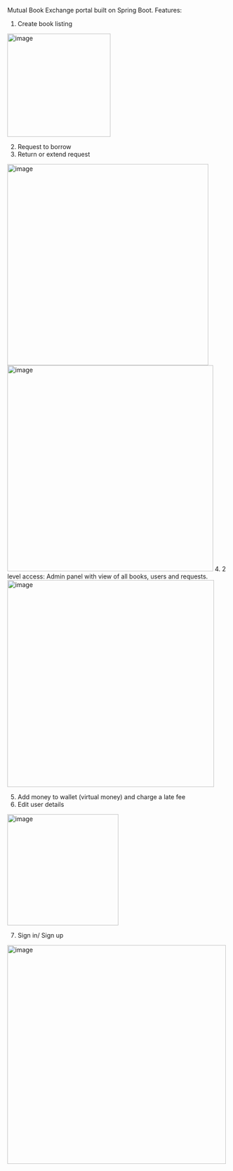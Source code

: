 Mutual Book Exchange portal built on Spring Boot.
Features:
1. Create book listing
<img width="235" alt="image" src="https://user-images.githubusercontent.com/26787783/209562159-6408a141-01e2-447f-9f7e-b6d18b29988e.png">

2. Request to borrow
3. Return or extend request
<img width="458" alt="image" src="https://user-images.githubusercontent.com/26787783/209561851-d1982693-4f0c-45d7-82db-76e54f4603c7.png">

<img width="469" alt="image" src="https://user-images.githubusercontent.com/26787783/209561936-9ce595f4-c823-4457-967b-4e24b7f4acd2.png">
4. 2 level access: Admin panel with view of all books, users and requests.
<img width="471" alt="image" src="https://user-images.githubusercontent.com/26787783/209562109-8fe3a2ec-c8c7-4f0f-96d7-1834458a84d7.png">

5. Add money to wallet (virtual money) and charge a late fee
6. Edit user details
<img width="253" alt="image" src="https://user-images.githubusercontent.com/26787783/209561885-100ed646-d442-4135-aa49-e63b3e1497cd.png">

7. Sign in/ Sign up
<img width="498" alt="image" src="https://user-images.githubusercontent.com/26787783/209562064-90777f69-b7b1-4d94-80f1-bdd73a9ce12d.png">


